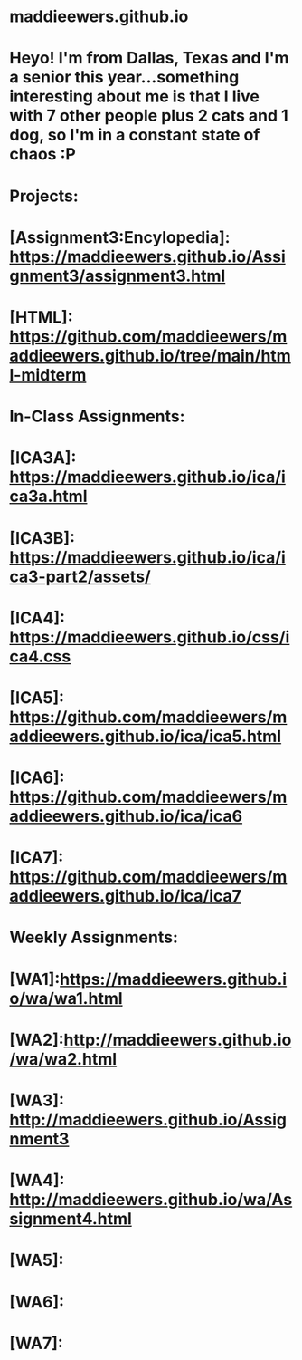 # maddieewers.github.io
# Heyo! I'm from Dallas, Texas and I'm a senior this year...something interesting about me is that I live with 7 other people plus 2 cats and 1 dog, so I'm in a constant state of chaos :P
# Projects:
# [Assignment3:Encylopedia]: https://maddieewers.github.io/Assignment3/assignment3.html
# [HTML]: https://github.com/maddieewers/maddieewers.github.io/tree/main/html-midterm
# In-Class Assignments:
# [ICA3A]: https://maddieewers.github.io/ica/ica3a.html
# [ICA3B]: https://maddieewers.github.io/ica/ica3-part2/assets/
# [ICA4]: https://maddieewers.github.io/css/ica4.css
# [ICA5]: https://github.com/maddieewers/maddieewers.github.io/ica/ica5.html
# [ICA6]: https://github.com/maddieewers/maddieewers.github.io/ica/ica6
# [ICA7]: https://github.com/maddieewers/maddieewers.github.io/ica/ica7
# Weekly Assignments:
# [WA1]:https://maddieewers.github.io/wa/wa1.html
# [WA2]:http://maddieewers.github.io/wa/wa2.html
# [WA3]: http://maddieewers.github.io/Assignment3
# [WA4]: http://maddieewers.github.io/wa/Assignment4.html
# [WA5]:
# [WA6]:
# [WA7]: 